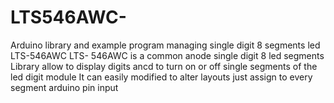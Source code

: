 # LTS546AWC-
Arduino library and example program managing single digit 8 segments led LTS-546AWC 
LTS- 546AWC is a common anode single digit 8 led segments
Library allow to display digits ancd to turn on or off single segments of the led digit module
It can easily modified to alter layouts just assign to every segment arduino pin input
